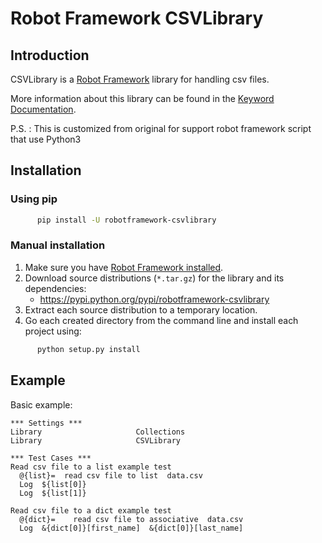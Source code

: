 # Robot Framework CSVLibrary
## Introduction
CSVLibrary is a [Robot Framework](http://robotframework.org/) library for handling csv files.

More information about this library can be found in the [Keyword Documentation](https://rawgit.com/s4int/robotframework-CSVLibrary/master/doc/CSVLibrary.html).

P.S. : This is customized from original for support robot framework script that use Python3

## Installation
### Using pip
```bash
      pip install -U robotframework-csvlibrary
```

### Manual installation
1. Make sure you have [Robot Framework installed](http://code.google.com/p/robotframework/wiki/Installation).
2. Download source distributions (`*.tar.gz`) for the library and its dependencies:
      - https://pypi.python.org/pypi/robotframework-csvlibrary
3. Extract each source distribution to a temporary location.
4. Go each created directory from the command line and install each project using:

```bash
      python setup.py install
```

## Example

Basic example:
```robotframework
*** Settings ***
Library                     Collections
Library                     CSVLibrary
    
*** Test Cases ***
Read csv file to a list example test
  @{list}=  read csv file to list  data.csv
  Log  ${list[0]}
  Log  ${list[1]}

Read csv file to a dict example test
  @{dict}=    read csv file to associative  data.csv
  Log  &{dict[0]}[first_name]  &{dict[0]}[last_name]
```
